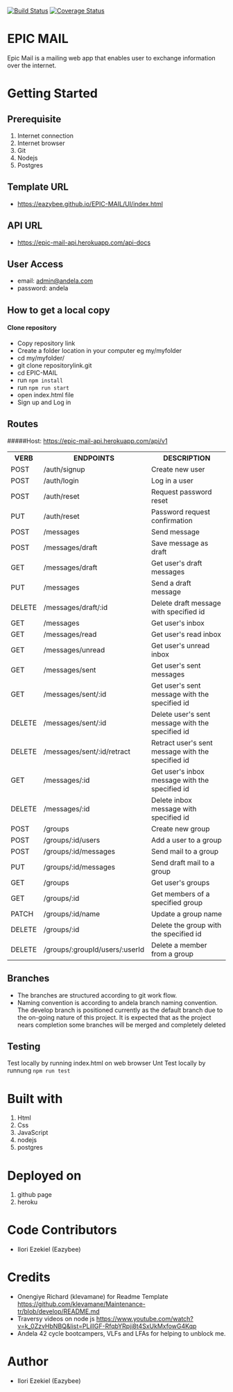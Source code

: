 [![Build Status](https://travis-ci.org/Eazybee/EPIC-MAIL.svg?branch=develop)](https://travis-ci.org/Eazybee/EPIC-MAIL)
[![Coverage Status](https://coveralls.io/repos/github/Eazybee/EPIC-MAIL/badge.svg)](https://coveralls.io/github/Eazybee/EPIC-MAIL)

# EPIC MAIL
Epic Mail is a mailing web app that enables user to exchange information over the internet.

# Getting Started

## Prerequisite
1. Internet connection
2. Internet browser
3. Git
4. Nodejs
5. Postgres

## Template URL
- https://eazybee.github.io/EPIC-MAIL/UI/index.html


## API URL
- https://epic-mail-api.herokuapp.com/api-docs

## User Access
- email: admin@andela.com
- password: andela 

## How to get a local copy
#### Clone repository
* Copy repository link
* Create a folder location in your computer eg my/myfolder
* cd my/myfolder/
* git clone repositorylink.git
* cd EPIC-MAIL
* run ```npm install```
* run ```npm run start```
* open index.html file
* Sign up and Log in

## Routes
#####Host: https://epic-mail-api.herokuapp.com/api/v1

<table>
  <tr>
    <th>VERB</th>
    <th>ENDPOINTS</th>
    <th>DESCRIPTION</th>
  </tr>
  <tr>
    <td>POST</td>
    <td>/auth/signup</td>
    <td>Create new user</td>
  </tr>
  <tr>
    <td>POST</td>
    <td>/auth/login</td>
    <td>Log in a user</td>
  </tr>
  <tr>
    <td>POST</td>
    <td>​/auth​/reset</td>
    <td>Request password reset</td>
  </tr>
  <tr>
    <td>PUT</td>
    <td>​/auth​/reset</td>
    <td>Password request confirmation</td>
  </tr>
  <tr>
    <td>POST</td>
    <td>/messages</td>
    <td>Send message</td>
  </tr>
  <tr>
    <td>POST</td>
    <td>/messages/draft</td>
    <td>Save message as draft</td>
  </tr>
  <tr>
    <td>GET</td>
    <td>/messages/draft</td>
    <td>Get user's draft messages</td>
  </tr>
  <tr>
    <td>PUT</td>
    <td>/messages</td>
    <td>Send a draft message</td>
  </tr>
  <tr>
    <td>DELETE</td>
    <td>/messages/draft/:id</td>
    <td>Delete draft message with specified id</td>
  </tr>
  <tr>
    <td>GET</td>
    <td>/messages</td>
    <td>Get user's inbox</td>
  </tr>
  <tr>
    <td>GET</td>
    <td>/messages/read</td>
    <td>Get user's read inbox</td>
  </tr>
  <tr>
    <td>GET</td>
    <td>/messages/unread</td>
    <td>Get user's unread inbox</td>
  </tr>
  <tr>
    <td>GET</td>
    <td>/messages/sent</td>
    <td>Get user's sent messages</td>
  </tr>
  <tr>
    <td>GET</td>
    <td>/messages/sent/:id</td>
    <td>Get user's sent message with the specified id</td>
  </tr>
  <tr>
    <td>DELETE</td>
    <td>/messages/sent/:id</td>
    <td>Delete user's sent message with the specified id</td>
  </tr>
  <tr>
    <td>DELETE</td>
    <td>/messages/sent/:id/retract</td>
    <td>Retract user's sent message with the specified id</td>
  </tr>
  <tr>
    <td>GET</td>
    <td>/messages/:id</td>
    <td>Get user's inbox message with the specified id</td>
  </tr>
  <tr>
    <td>DELETE</td>
    <td>/messages/:id</td>
    <td>Delete inbox message with specified id</td>
  </tr>
  <tr>
    <td>POST</td>
    <td>/groups</td>
    <td>Create new group</td>
  </tr>
  <tr>
    <td>POST</td>
    <td>/groups​/:id/users</td>
    <td>Add a user to a group</td>
  </tr>
  <tr>
    <td>POST</td>
    <td>/groups​/:id/messages</td>
    <td>Send mail to a group</td>
  </tr>
  <tr>
    <td>PUT</td>
    <td>​/groups​/:id​/messages</td>
    <td>Send draft mail to a group</td>
  </tr>
  <tr>
    <td>GET</td>
    <td>/groups​</td>
    <td>Get user's groups</td>
  </tr>
  <tr>
    <td>GET</td>
    <td>/groups​/:id</td>
    <td>Get members of a specified group</td>
  </tr>
  <tr>
    <td>PATCH</td>
    <td>/groups/:id/name​</td>
    <td>Update a group name</td>
  </tr>
  <tr>
    <td>DELETE</td>
    <td>/groups/:id</td>
    <td>Delete the group with the specified id</td>
  </tr>
  <tr>
    <td>DELETE</td>
    <td>/groups/:groupId/users/:userId</td>
    <td>Delete a member from a group</td>
  </tr>
</table>

## Branches
* The branches are structured according to git work flow. 
* Naming convention is according to andela branch naming convention. 
The develop branch is positioned currently as the default branch due to the on-going nature of this project. It is expected that as the project nears completion some branches will be merged and completely deleted

## Testing

Test locally by running index.html on web browser
Unt Test locally by runnung ```npm run test```

# Built with
1. Html
2. Css
3. JavaScript
4. nodejs
5. postgres

# Deployed on
1. github page
2. heroku

# Code Contributors
* Ilori Ezekiel (Eazybee)

# Credits
  - Onengiye Richard (klevamane) for Readme Template https://github.com/klevamane/Maintenance-tr/blob/develop/README.md
  - Traversy videos on node js https://www.youtube.com/watch?v=k_0ZzvHbNBQ&list=PLillGF-RfqbYRpji8t4SxUkMxfowG4Kqp 
- Andela 42 cycle bootcampers, VLFs and LFAs for helping to unblock me.

# Author
* Ilori Ezekiel (Eazybee)
